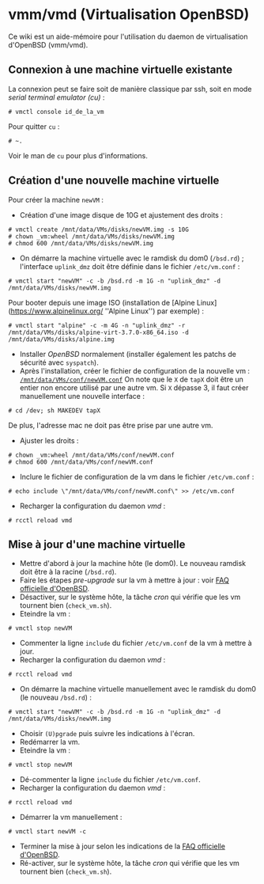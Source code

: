vmm/vmd (Virtualisation OpenBSD)
================================

Ce wiki est un aide-mémoire pour l'utilisation du daemon de virtualisation
d'OpenBSD (vmm/vmd).

## Connexion à une machine virtuelle existante

La connexion peut se faire soit de manière classique par ssh, soit en mode
*serial terminal emulator (cu)* :
```
# vmctl console id_de_la_vm
```

Pour quitter `cu` :
```
# ~.
```

Voir le man de `cu` pour plus d'informations.

## Création d'une nouvelle machine virtuelle

Pour créer la machine `newVM` :

* Création d'une image disque de 10G et ajustement des droits :
```
# vmctl create /mnt/data/VMs/disks/newVM.img -s 10G
# chown _vm:wheel /mnt/data/VMs/disks/newVM.img
# chmod 600 /mnt/data/VMs/disks/newVM.img
```
* On démarre la machine virtuelle avec le ramdisk du dom0 (`/bsd.rd`) ;
  l'interface `uplink_dmz` doit être définie dans le fichier `/etc/vm.conf` :
```
# vmctl start "newVM" -c -b /bsd.rd -m 1G -n "uplink_dmz" -d /mnt/data/VMs/disks/newVM.img
```
Pour booter depuis une image ISO (installation de
[Alpine Linux](https://www.alpinelinux.org/ ''Alpine Linux'') par exemple) :
```
# vmctl start "alpine" -c -m 4G -n "uplink_dmz" -r /mnt/data/VMs/disks/alpine-virt-3.7.0-x86_64.iso -d /mnt/data/VMs/disks/alpine.img
```
* Installer *OpenBSD* normalement (installer également les patchs de sécurité
  avec `syspatch`).
* Après l'installation, créer le fichier de configuration de la nouvelle vm :
  [`/mnt/data/VMs/conf/newVM.conf`](./newVM.conf)
  On note que le `X` de `tapX` doit être un entier non encore utilisé par une
  autre vm. Si `X` dépasse 3, il faut créer manuellement une nouvelle
  interface :
```
# cd /dev; sh MAKEDEV tapX
```
  De plus, l'adresse mac ne doit pas être prise par une autre vm.
* Ajuster les droits :
```
# chown _vm:wheel /mnt/data/VMs/conf/newVM.conf
# chmod 600 /mnt/data/VMs/conf/newVM.conf
```
* Inclure le fichier de configuration de la vm dans le fichier `/etc/vm.conf` :
```
# echo include \"/mnt/data/VMs/conf/newVM.conf\" >> /etc/vm.conf
```
* Recharger la configuration du daemon *vmd* :
```
# rcctl reload vmd
```

## Mise à jour d'une machine virtuelle

* Mettre d'abord à jour la machine hôte (le dom0). Le nouveau ramdisk doit
  être à la racine (`/bsd.rd`).
* Faire les étapes *pre-upgrade* sur la vm à mettre à jour : voir
  [FAQ officielle d'OpenBSD](https://www.openbsd.org/faq/).
* Désactiver, sur le système hôte, la tâche *cron* qui vérifie que les vm
  tournent bien (`check_vm.sh`).
* Eteindre la vm :
```
# vmctl stop newVM
```
* Commenter la ligne `include` du fichier `/etc/vm.conf` de la vm à mettre à
  jour.
* Recharger la configuration du daemon *vmd* :
```
# rcctl reload vmd
```
* On démarre la machine virtuelle manuellement avec le ramdisk du dom0
  (le nouveau `/bsd.rd`) :
```
# vmctl start "newVM" -c -b /bsd.rd -m 1G -n "uplink_dmz" -d /mnt/data/VMs/disks/newVM.img
```
* Choisir `(U)pgrade` puis suivre les indications à l'écran.
* Redémarrer la vm.
* Eteindre la vm :
```
# vmctl stop newVM
```
* Dé-commenter la ligne `include` du fichier `/etc/vm.conf`.
* Recharger la configuration du daemon *vmd* :
```
# rcctl reload vmd
```
* Démarrer la vm manuellement :
```
# vmctl start newVM -c
```
* Terminer la mise à jour selon les indications de la
  [FAQ officielle d'OpenBSD](https://www.openbsd.org/faq/).
* Ré-activer, sur le système hôte, la tâche *cron* qui vérifie que les vm
  tournent bien (`check_vm.sh`).
